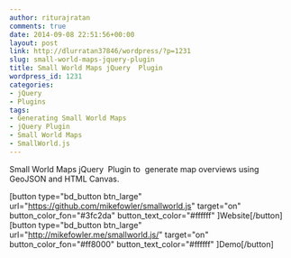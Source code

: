 ```yaml
---
author: riturajratan
comments: true
date: 2014-09-08 22:51:56+00:00
layout: post
link: http://dlurratan37846/wordpress/?p=1231
slug: small-world-maps-jquery-plugin
title: Small World Maps jQuery  Plugin
wordpress_id: 1231
categories:
- jQuery
- Plugins
tags:
- Generating Small World Maps
- jQuery Plugin
- Small World Maps
- SmallWorld.js
---
```




Small World Maps jQuery  Plugin to  generate map overviews using GeoJSON and HTML Canvas.

[button type="bd_button btn_large" url="https://github.com/mikefowler/smallworld.js" target="on" button_color_fon="#3fc2da" button_text_color="#ffffff" ]Website[/button] [button type="bd_button btn_large" url="http://mikefowler.me/smallworld.js/" target="on" button_color_fon="#ff8000" button_text_color="#ffffff" ]Demo[/button]






